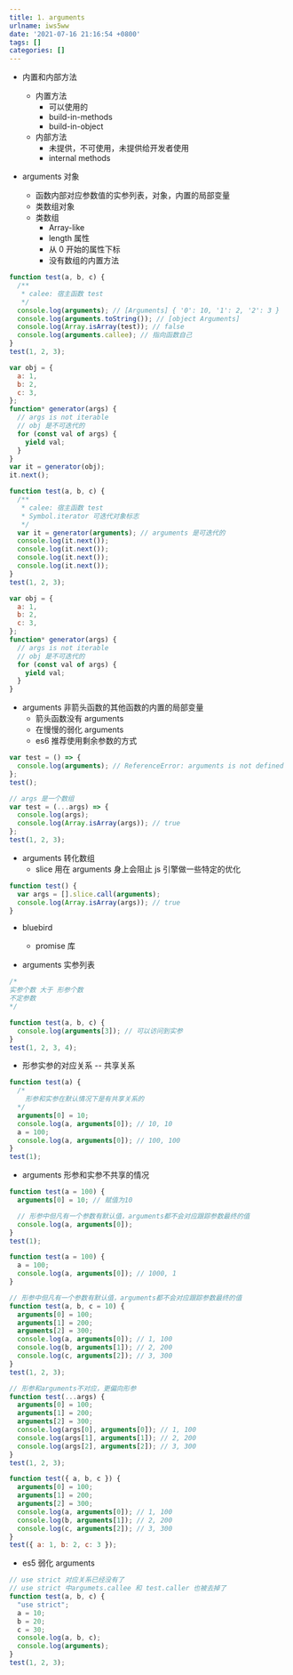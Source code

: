```yaml
---
title: 1. arguments
urlname: iws5ww
date: '2021-07-16 21:16:54 +0800'
tags: []
categories: []
---
```


- 内置和内部方法

  - 内置方法
    - 可以使用的
    - build-in-methods
    - build-in-object
  - 内部方法
    - 未提供，不可使用，未提供给开发者使用
    - internal methods

- arguments 对象
  - 函数内部对应参数值的实参列表，对象，内置的局部变量
  - 类数组对象
  - 类数组
    - Array-like
    - length 属性
    - 从 0 开始的属性下标
    - 没有数组的内置方法

```javascript
function test(a, b, c) {
  /**
   * calee: 宿主函数 test
   */
  console.log(arguments); // [Arguments] { '0': 10, '1': 2, '2': 3 }
  console.log(arguments.toString()); // [object Arguments]
  console.log(Array.isArray(test)); // false
  console.log(arguments.callee); // 指向函数自己
}
test(1, 2, 3);
```

```javascript
var obj = {
  a: 1,
  b: 2,
  c: 3,
};
function* generator(args) {
  // args is not iterable
  // obj 是不可迭代的
  for (const val of args) {
    yield val;
  }
}
var it = generator(obj);
it.next();
```

```javascript
function test(a, b, c) {
  /**
   * calee: 宿主函数 test
   * Symbol.iterator 可迭代对象标志
   */
  var it = generator(arguments); // arguments 是可迭代的
  console.log(it.next());
  console.log(it.next());
  console.log(it.next());
  console.log(it.next());
}
test(1, 2, 3);

var obj = {
  a: 1,
  b: 2,
  c: 3,
};
function* generator(args) {
  // args is not iterable
  // obj 是不可迭代的
  for (const val of args) {
    yield val;
  }
}
```

- arguments 非箭头函数的其他函数的内置的局部变量
  - 箭头函数没有 arguments
  - 在慢慢的弱化 arguments
  - es6 推荐使用剩余参数的方式

```javascript
var test = () => {
  console.log(arguments); // ReferenceError: arguments is not defined
};
test();
```

```javascript
// args 是一个数组
var test = (...args) => {
  console.log(args);
  console.log(Array.isArray(args)); // true
};
test(1, 2, 3);
```

- arguments 转化数组
  - slice 用在 arguments 身上会阻止 js 引擎做一些特定的优化

```javascript
function test() {
  var args = [].slice.call(arguments);
  console.log(Array.isArray(args)); // true
}
```

- bluebird

  - promise 库

- arguments 实参列表

```javascript
/*
实参个数 大于 形参个数
不定参数
*/

function test(a, b, c) {
  console.log(arguments[3]); // 可以访问到实参
}
test(1, 2, 3, 4);
```

- 形参实参的对应关系 -- 共享关系

```javascript
function test(a) {
  /*
  	形参和实参在默认情况下是有共享关系的
  */
  arguments[0] = 10;
  console.log(a, arguments[0]); // 10, 10
  a = 100;
  console.log(a, arguments[0]); // 100, 100
}
test(1);
```

- arguments 形参和实参不共享的情况

```javascript
function test(a = 100) {
  arguments[0] = 10; // 赋值为10

  // 形参中但凡有一个参数有默认值，arguments都不会对应跟踪参数最终的值
  console.log(a, arguments[0]);
}
test(1);
```

```javascript
function test(a = 100) {
  a = 100;
  console.log(a, arguments[0]); // 1000, 1
}
```

```javascript
// 形参中但凡有一个参数有默认值，arguments都不会对应跟踪参数最终的值
function test(a, b, c = 10) {
  arguments[0] = 100;
  arguments[1] = 200;
  arguments[2] = 300;
  console.log(a, arguments[0]); // 1, 100
  console.log(b, arguments[1]); // 2, 200
  console.log(c, arguments[2]); // 3, 300
}
test(1, 2, 3);
```

```javascript
// 形参和arguments不对应，更偏向形参
function test(...args) {
  arguments[0] = 100;
  arguments[1] = 200;
  arguments[2] = 300;
  console.log(args[0], arguments[0]); // 1, 100
  console.log(args[1], arguments[1]); // 2, 200
  console.log(args[2], arguments[2]); // 3, 300
}
test(1, 2, 3);
```

```javascript
function test({ a, b, c }) {
  arguments[0] = 100;
  arguments[1] = 200;
  arguments[2] = 300;
  console.log(a, arguments[0]); // 1, 100
  console.log(b, arguments[1]); // 2, 200
  console.log(c, arguments[2]); // 3, 300
}
test({ a: 1, b: 2, c: 3 });
```

- es5 弱化 arguments

```javascript
// use strict 对应关系已经没有了
// use strict 中argumets.callee 和 test.caller 也被去掉了
function test(a, b, c) {
  "use strict";
  a = 10;
  b = 20;
  c = 30;
  console.log(a, b, c);
  console.log(arguments);
}
test(1, 2, 3);
```
